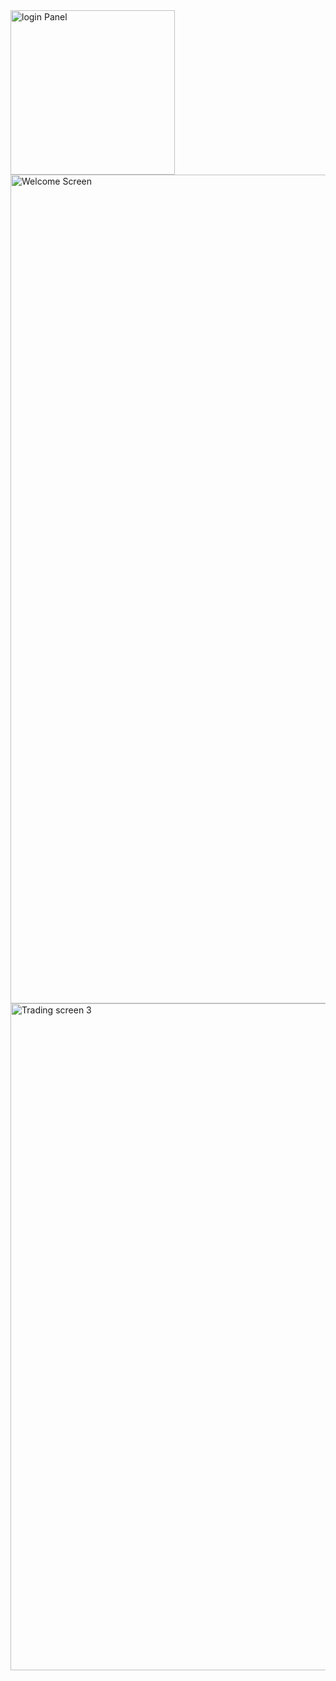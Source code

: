 <img width="263" alt="login Panel" src="https://github.com/Coderixc/Trading-Simulation/assets/40321363/b07dffad-8d9a-4e1e-b28d-ec30bd5864cf">
<img width="1326" alt="Welcome Screen" src="https://github.com/Coderixc/Trading-Simulation/assets/40321363/0e48185f-4a38-4681-ac92-2c3ce1f2d141">
<img width="1067" alt="Trading screen 3" src="https://github.com/Coderixc/Trading-Simulation/assets/40321363/9f5763cf-d538-488e-a539-fa1bc2e7c7ce">
